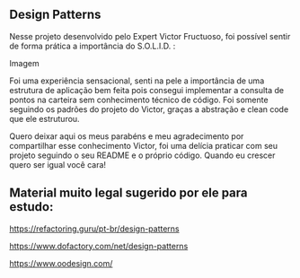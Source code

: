 ## Design Patterns



Nesse projeto desenvolvido pelo Expert Victor Fructuoso, foi possível sentir de forma prática a importância do S.O.L.I.D. :

Imagem

Foi uma experiência sensacional, senti na pele a importância de uma estrutura de aplicação bem feita pois consegui implementar a consulta de pontos na carteira sem conhecimento técnico de código. Foi somente seguindo os padrões do projeto do Victor, graças a abstração e clean code que ele estruturou.

Quero deixar aqui os meus parabéns e meu agradecimento por compartilhar esse conhecimento Victor, foi uma delícia praticar com seu projeto seguindo o seu README e o próprio código. Quando eu crescer quero ser igual você cara! 



## Material muito legal sugerido por ele para estudo:



https://refactoring.guru/pt-br/design-patterns

https://www.dofactory.com/net/design-patterns

https://www.oodesign.com/

